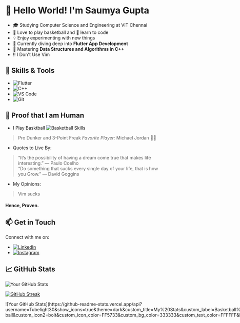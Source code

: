# 👋 Hello World! I'm Saumya Gupta

- 🎓 Studying Computer Science and Engineering at VIT Chennai
- 🏀 Love to play basketball and 🚀 learn to code
- 💡 Enjoy experimenting with new things
- 📱 Currently diving deep into **Flutter App Development**
- 🧠 Mastering **Data Structures and Algorithms in C++**
- ‼️ I Don't Use Vim

## 🚀 Skills & Tools

- ![Flutter](https://img.shields.io/badge/Code-Flutter-blue?style=for-the-badge&logo=flutter)
- ![C++](https://img.shields.io/badge/Code-C++-blue?style=for-the-badge&logo=cplusplus)
- ![VS Code](https://img.shields.io/badge/Editor-VS%20Code-blue?style=for-the-badge&logo=visualstudiocode)
- ![Git](https://img.shields.io/badge/Version%20Control-Git-blue?style=for-the-badge&logo=git)

## 🤖 Proof that I am Human

- I Play Basktball 
![Basketball Skills](https://progress-bar.dev/100/?title=Basketball%20Skills&color=FB8B24&width=300&style=flat-square)
>  Pro Dunker and 3-Point Freak
> *Favorite Player:* Michael Jordan 👟🔥
>
- Quotes to Live By:

> “It’s the possibility of having a dream come true that makes life interesting.” — Paulo Coelho    
> “Do something that sucks every single day of your life, that is how you Grow.” — David Goggins
>
- My Opinions:
>Vim sucks
>
#### Hence, Proven.
 
## 📫 Get in Touch
Connect with me on:
- [![LinkedIn](https://img.shields.io/badge/LinkedIn-Connect-blue?style=for-the-badge&logo=linkedin)](https://linkedin.com/in/saumya-gupta-1b4528269)
- [![Instagram](https://img.shields.io/badge/Instagram-Follow-blue?style=for-the-badge&logo=instagram)](https://instagram.com/saum_gupta)



## 📈 GitHub Stats


![Your GitHub Stats](https://github-readme-stats.vercel.app/api?username=Tubelight30&show_icons=true&theme=dark&custom_title=My%20Stats&custom_label=Basketball%20Level&custom_value=Pro%20Dunker&custom_label2=Energy%20Level&custom_value2=100%25&custom_icon=basketball-ball&custom_icon2=bolt&custom_icon_color=FF5733&custom_bg_color=333333&custom_text_color=FFFFFF&line_height=30)


[![GitHub Streak](https://streak-stats.demolab.com/?user=Tubelight30)](https://git.io/streak-stats)

<div style="display: flex; justify-content: space-between; align-items: flex-start;">
  <!-- GitHub Stats Card -->
  <div style="flex: 1;">
    ![Your GitHub Stats](https://github-readme-stats.vercel.app/api?username=Tubelight30&show_icons=true&theme=dark&custom_title=My%20Stats&custom_label=Basketball%20Level&custom_value=Pro%20Dunker&custom_label2=Energy%20Level&custom_value2=100%25&custom_icon=basketball-ball&custom_icon2=bolt&custom_icon_color=FF5733&custom_bg_color=333333&custom_text_color=FFFFFF&line_height=30)
  </div>
  
  <!-- GitHub Streak Card -->
  <div style="flex: 1;">
    [![GitHub Streak](https://streak-stats.demolab.com/?user=Tubelight30)](https://git.io/streak-stats)
  </div>
</div>

